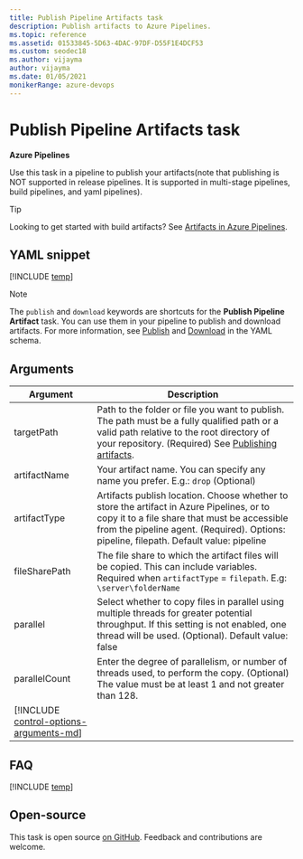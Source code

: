 ```yaml
---
title: Publish Pipeline Artifacts task
description: Publish artifacts to Azure Pipelines.
ms.topic: reference
ms.assetid: 01533845-5D63-4DAC-97DF-D55F1E4DCF53
ms.custom: seodec18
ms.author: vijayma
author: vijayma
ms.date: 01/05/2021
monikerRange: azure-devops
---
```


# Publish Pipeline Artifacts task

**Azure Pipelines**

Use this task in a pipeline to publish your artifacts(note that publishing is NOT supported in release pipelines. It is supported in multi-stage pipelines, build pipelines, and yaml pipelines).

> [!TIP]
> Looking to get started with build artifacts? See [Artifacts in Azure Pipelines](../../artifacts/pipeline-artifacts.md).

## YAML snippet

[!INCLUDE [temp](../includes/yaml/PublishPipelineArtifactV1.md)]

> [!NOTE]
> The `publish` and `download` keywords are shortcuts for the **Publish Pipeline Artifact** task. You can use them in your pipeline to publish and download artifacts. For more information, see [Publish](../../yaml-schema.md#publish) and [Download](../../yaml-schema.md#download) in the YAML schema.

## Arguments

| Argument | Description |
| -------- | ----------- |
| targetPath | Path to the folder or file you want to publish. The path must be a fully qualified path or a valid path relative to the root directory of your repository. (Required) See [Publishing artifacts](../../artifacts/pipeline-artifacts.md#publishing-artifacts). |
| artifactName | Your artifact name. You can specify any name you prefer. E.g.: `drop` (Optional) |
| artifactType | Artifacts publish location. Choose whether to store the artifact in Azure Pipelines, or to copy it to a file share that must be accessible from the pipeline agent. (Required). Options: pipeline, filepath. Default value: pipeline |
| fileSharePath | The file share to which the artifact files will be copied. This can include variables. Required when `artifactType` = `filepath`. E.g: `\server\folderName` |
| parallel | Select whether to copy files in parallel using multiple threads for greater potential throughput. If this setting is not enabled, one thread will be used. (Optional). Default value: false| 
| parallelCount | Enter the degree of parallelism, or number of threads used, to perform the copy. (Optional) The value must be at least 1 and not greater than 128. | 
| [!INCLUDE [control-options-arguments-md](../includes/control-options-arguments-md.md)] | |

## FAQ

<!-- BEGINSECTION class="md-qanda" -->

[!INCLUDE [temp](../includes/build-step-common-qa.md)]

<!-- ENDSECTION -->

## Open-source

This task is open source [on GitHub](https://github.com/Microsoft/azure-pipelines-tasks). Feedback and contributions are welcome.

